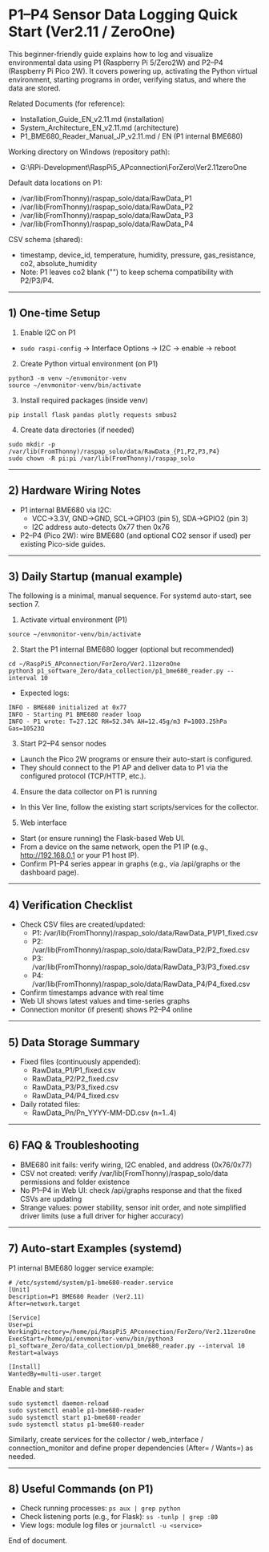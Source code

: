# P1–P4 Sensor Data Logging Quick Start (Ver2.11 / ZeroOne)

This beginner-friendly guide explains how to log and visualize environmental data using P1 (Raspberry Pi 5/Zero2W) and P2–P4 (Raspberry Pi Pico 2W). It covers powering up, activating the Python virtual environment, starting programs in order, verifying status, and where the data are stored.

Related Documents (for reference):
- Installation_Guide_EN_v2.11.md (installation)
- System_Architecture_EN_v2.11.md (architecture)
- P1_BME680_Reader_Manual_JP_v2.11.md / EN (P1 internal BME680)

Working directory on Windows (repository path):
- G:\RPi-Development\RaspPi5_APconnection\ForZero\Ver2.11zeroOne

Default data locations on P1:
- /var/lib(FromThonny)/raspap_solo/data/RawData_P1
- /var/lib(FromThonny)/raspap_solo/data/RawData_P2
- /var/lib(FromThonny)/raspap_solo/data/RawData_P3
- /var/lib(FromThonny)/raspap_solo/data/RawData_P4

CSV schema (shared):
- timestamp, device_id, temperature, humidity, pressure, gas_resistance, co2, absolute_humidity
- Note: P1 leaves co2 blank ("") to keep schema compatibility with P2/P3/P4.

---

## 1) One-time Setup
1. Enable I2C on P1
- `sudo raspi-config` → Interface Options → I2C → enable → reboot

2. Create Python virtual environment (on P1)
```
python3 -m venv ~/envmonitor-venv
source ~/envmonitor-venv/bin/activate
```

3. Install required packages (inside venv)
```
pip install flask pandas plotly requests smbus2
```

4. Create data directories (if needed)
```
sudo mkdir -p /var/lib(FromThonny)/raspap_solo/data/RawData_{P1,P2,P3,P4}
sudo chown -R pi:pi /var/lib(FromThonny)/raspap_solo
```

---

## 2) Hardware Wiring Notes
- P1 internal BME680 via I2C:
  - VCC→3.3V, GND→GND, SCL→GPIO3 (pin 5), SDA→GPIO2 (pin 3)
  - I2C address auto-detects 0x77 then 0x76
- P2–P4 (Pico 2W): wire BME680 (and optional CO2 sensor if used) per existing Pico-side guides.

---

## 3) Daily Startup (manual example)
The following is a minimal, manual sequence. For systemd auto-start, see section 7.

1. Activate virtual environment (P1)
```
source ~/envmonitor-venv/bin/activate
```

2. Start the P1 internal BME680 logger (optional but recommended)
```
cd ~/RaspPi5_APconnection/ForZero/Ver2.11zeroOne
python3 p1_software_Zero/data_collection/p1_bme680_reader.py --interval 10
```
- Expected logs:
```
INFO - BME680 initialized at 0x77
INFO - Starting P1 BME680 reader loop
INFO - P1 wrote: T=27.12C RH=52.34% AH=12.45g/m3 P=1003.25hPa Gas=10523Ω
```

3. Start P2–P4 sensor nodes
- Launch the Pico 2W programs or ensure their auto-start is configured.
- They should connect to the P1 AP and deliver data to P1 via the configured protocol (TCP/HTTP, etc.).

4. Ensure the data collector on P1 is running
- In this Ver line, follow the existing start scripts/services for the collector.

5. Web interface
- Start (or ensure running) the Flask-based Web UI.
- From a device on the same network, open the P1 IP (e.g., http://192.168.0.1 or your P1 host IP).
- Confirm P1–P4 series appear in graphs (e.g., via /api/graphs or the dashboard page).

---

## 4) Verification Checklist
- Check CSV files are created/updated:
  - P1: /var/lib(FromThonny)/raspap_solo/data/RawData_P1/P1_fixed.csv
  - P2: /var/lib(FromThonny)/raspap_solo/data/RawData_P2/P2_fixed.csv
  - P3: /var/lib(FromThonny)/raspap_solo/data/RawData_P3/P3_fixed.csv
  - P4: /var/lib(FromThonny)/raspap_solo/data/RawData_P4/P4_fixed.csv
- Confirm timestamps advance with real time
- Web UI shows latest values and time-series graphs
- Connection monitor (if present) shows P2–P4 online

---

## 5) Data Storage Summary
- Fixed files (continuously appended):
  - RawData_P1/P1_fixed.csv
  - RawData_P2/P2_fixed.csv
  - RawData_P3/P3_fixed.csv
  - RawData_P4/P4_fixed.csv
- Daily rotated files:
  - RawData_Pn/Pn_YYYY-MM-DD.csv (n=1..4)

---

## 6) FAQ & Troubleshooting
- BME680 init fails: verify wiring, I2C enabled, and address (0x76/0x77)
- CSV not created: verify /var/lib(FromThonny)/raspap_solo/data permissions and folder existence
- No P1–P4 in Web UI: check /api/graphs response and that the fixed CSVs are updating
- Strange values: power stability, sensor init order, and note simplified driver limits (use a full driver for higher accuracy)

---

## 7) Auto-start Examples (systemd)
P1 internal BME680 logger service example:
```
# /etc/systemd/system/p1-bme680-reader.service
[Unit]
Description=P1 BME680 Reader (Ver2.11)
After=network.target

[Service]
User=pi
WorkingDirectory=/home/pi/RaspPi5_APconnection/ForZero/Ver2.11zeroOne
ExecStart=/home/pi/envmonitor-venv/bin/python3 p1_software_Zero/data_collection/p1_bme680_reader.py --interval 10
Restart=always

[Install]
WantedBy=multi-user.target
```
Enable and start:
```
sudo systemctl daemon-reload
sudo systemctl enable p1-bme680-reader
sudo systemctl start p1-bme680-reader
sudo systemctl status p1-bme680-reader
```

Similarly, create services for the collector / web_interface / connection_monitor and define proper dependencies (After= / Wants=) as needed.

---

## 8) Useful Commands (on P1)
- Check running processes: `ps aux | grep python`
- Check listening ports (e.g., for Flask): `ss -tunlp | grep :80`
- View logs: module log files or `journalctl -u <service>`

End of document.